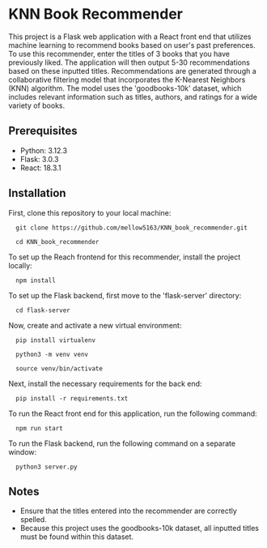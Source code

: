# KNN Book Recommender

This project is a Flask web application with a React front end that utilizes machine learning to recommend books based on user's past preferences. To use this recommender, enter the titles of 3 books that you have previously liked. The application will then output 5-30 recommendations based on these inputted titles. Recommendations are generated through a collaborative filtering model that incorporates the K-Nearest Neighbors (KNN) algorithm. The model uses the 'goodbooks-10k' dataset, which includes relevant information such as titles, authors, and ratings for a wide variety of books.

## Prerequisites
  - Python: 3.12.3
  - Flask: 3.0.3
  - React: 18.3.1

## Installation
First, clone this repository to your local machine:

      git clone https://github.com/mellow5163/KNN_book_recommender.git
  
      cd KNN_book_recommender


To set up the Reach frontend for this recommender, install the project locally:

      npm install

To set up the Flask backend, first move to the 'flask-server' directory:

      cd flask-server
  

Now, create and activate a new virtual environment:

      pip install virtualenv
  
      python3 -m venv venv
  
      source venv/bin/activate

Next, install the necessary requirements for the back end:

      pip install -r requirements.txt

To run the React front end for this application, run the following command:

      npm run start

To run the Flask backend, run the following command on a separate window:

      python3 server.py

## Notes
- Ensure that the titles entered into the recommender are correctly spelled.
- Because this project uses the goodbooks-10k dataset, all inputted titles must be found within this dataset.
